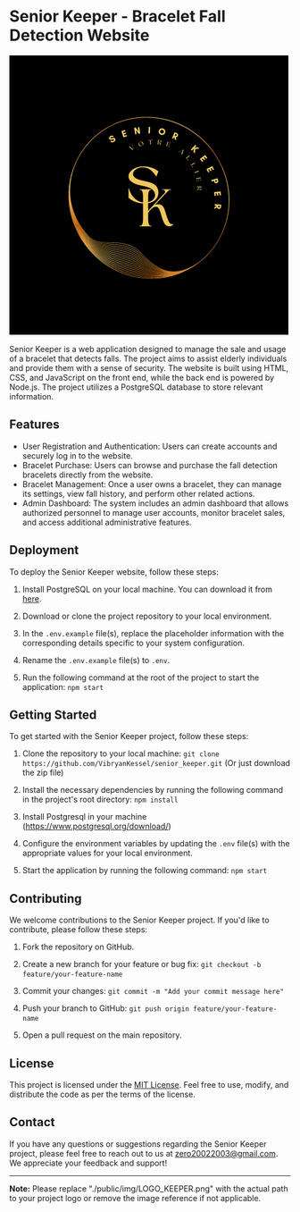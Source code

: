 # Senior Keeper - Bracelet Fall Detection Website

![Senior Keeper Logo](./public/img/LOGO_KEEPER.png)

Senior Keeper is a web application designed to manage the sale and usage of a bracelet that detects falls. The project aims to assist elderly individuals and provide them with a sense of security. The website is built using HTML, CSS, and JavaScript on the front end, while the back end is powered by Node.js. The project utilizes a PostgreSQL database to store relevant information.

## Features
- User Registration and Authentication: Users can create accounts and securely log in to the website.
- Bracelet Purchase: Users can browse and purchase the fall detection bracelets directly from the website.
- Bracelet Management: Once a user owns a bracelet, they can manage its settings, view fall history, and perform other related actions.
- Admin Dashboard: The system includes an admin dashboard that allows authorized personnel to manage user accounts, monitor bracelet sales, and access additional administrative features.

## Deployment

To deploy the Senior Keeper website, follow these steps:

1. Install PostgreSQL on your local machine. You can download it from [here](https://www.postgresql.org/download/).

2. Download or clone the project repository to your local environment.

3. In the `.env.example` file(s), replace the placeholder information with the corresponding details specific to your system configuration.

4. Rename the `.env.example` file(s) to `.env`.

5. Run the following command at the root of the project to start the application:
`npm start`


## Getting Started

To get started with the Senior Keeper project, follow these steps:

1. Clone the repository to your local machine:
`git clone https://github.com/VibryanKessel/senior_keeper.git`
(Or just download the zip file)

2. Install the necessary dependencies by running the following command in the project's root directory: 
`npm install` 


3. Install Postgresql in your machine (https://www.postgresql.org/download/)

4. Configure the environment variables by updating the `.env` file(s) with the appropriate values for your local environment.

5. Start the application by running the following command:
`npm start`


## Contributing

We welcome contributions to the Senior Keeper project. If you'd like to contribute, please follow these steps:

1. Fork the repository on GitHub.

2. Create a new branch for your feature or bug fix:
`git checkout -b feature/your-feature-name`


3. Commit your changes:
`git commit -m "Add your commit message here"`


4. Push your branch to GitHub:
`git push origin feature/your-feature-name`


5. Open a pull request on the main repository.

## License

This project is licensed under the [MIT License](https://opensource.org/licenses/MIT). Feel free to use, modify, and distribute the code as per the terms of the license.

## Contact

If you have any questions or suggestions regarding the Senior Keeper project, please feel free to reach out to us at [zero20022003@gmail.com](mailto:zero20022003@gmail.com). We appreciate your feedback and support!

---

**Note:** Please replace "./public/img/LOGO_KEEPER.png" with the actual path to your project logo or remove the image reference if not applicable.





